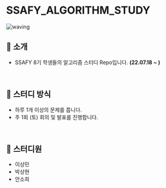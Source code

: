 # SSAFY_ALGORITHM_STUDY
![waving](https://capsule-render.vercel.app/api?type=waving&height=200&text=Algorithm&fontAlign=70&fontAlignY=35&color=gradient)


## 📣 소개 
- SSAFY 8기 학생들의 알고리즘 스터디 Repo입니다. **(22.07.18 ~ )**
<br/>

## 📝 스터디 방식
- 하루 1개 이상의 문제를 풉니다.
- 주 1회 (토) 회의 및 발표를 진행합니다.
<br/>

## 📝 스터디원
- 이상민
- 박상현
- 안소희
<br/>
